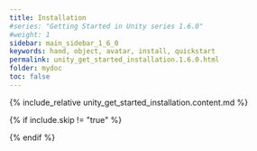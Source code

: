 ```yaml
---
title: Installation
#series: "Getting Started in Unity series 1.6.0"
#weight: 1
sidebar: main_sidebar_1_6_0
keywords: hand, object, avatar, install, quickstart
permalink: unity_get_started_installation.1.6.0.html
folder: mydoc
toc: false
---
```


{% include_relative unity_get_started_installation.content.md %}

{% if include.skip != "true" %}
<!--#### QuickStart Video

{% include warning.html content="The video below has been recorded for an outdated version of the SDK ([0.7.0](release_notes.0.9.6.html#v070-2021-09-17)). The process has been simplified with any newer version since (see [release notes](release_notes.html)). Please refer to the text instructions in this Getting Started guide for accurate guidelines." %}

{% include youtube.html id="-s1C_mNNmVA" caption="QuickStart with VirtualGrasp in Unity." %}

{% include custom/series_acme_next.html %}-->
{% endif %}
